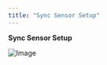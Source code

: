 ```yaml
---
title: "Sync Sensor Setup"
---
```


**Sync Sensor Setup**&nbsp;


![Image](</lib/AAAA.jpg>)
